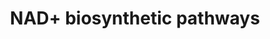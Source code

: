---
annotations:
- id: PW:0000002
  parent: classic metabolic pathway
  type: Pathway Ontology
  value: classic metabolic pathway
- id: PW:0000219
  parent: classic metabolic pathway
  type: Pathway Ontology
  value: nicotinamide adenine dinucleotide biosynthetic pathway
authors:
- Khanspers
- AlexanderPico
- Jmelius
- MaintBot
- Eweitz
- Ddigles
citedin:
- link: PMC8937610
  title: Bioinformatics analysis of potential therapeutic targets for COVID-19 infection
    in patients with carotid atherosclerosis (2022)
description: 'NAD+ biosynthetic pathways. NAD+ levels are maintained by three independent
  pathways. First, the Preiss-Handler pathway uses dietary nicotinic acid and the
  enzyme nicotinic acid phosphoribosyltransferase (NAPRT) to generate NAMN, which
  is then transformed into NAAD by NAMN transferase (NMNAT). Three forms of this enzyme
  (NMNAT1, -2, and -3) have distinct subcellular localizations. The process is completed
  by the transformation of NAAD into NAD+ by NAD+ synthase (NADS). Second, the de
  novo synthesis pathway of NAD from tryptophan occurs through the kinurenine pathway
  (5). The first step in this pathway is the rate-limiting conversion of tryptophan
  to N-formylkinurenine (N-formylkin) by either IDO or TDO. Formylkinurenine is transformed
  into L-kinurenine (L-kin), 3-hydroxykinurenine, and 3-hydroxyanthranilic acid (3-HAA)
  and finally to ACMS. This compound can spontaneously condense and rearrange into
  quinolinic acid, which is transformed into NAMN, at which point it converges with
  the Preiss-Handler pathway. ACMS can also be decarboxylated into AMS by ACMS decarboxylase
  (ACMSD), leading to its oxidation into acetyl-CoA via the TCA cycle. Third, the
  NAD+ salvage pathway recycles the nicotinamide generated as a by-product of the
  enzymatic activities of NAD+-consuming enzymes: sirtuins, PARPs, and the cADPR synthases
  (CD38 and CD157). Initially, NAMPT recycles nicotinamide into NMN, which is then
  converted into NAD+ via the different NMNATs.   Proteins on this pathway have targeted
  assays available via the [https://assays.cancer.gov/available_assays?wp_id=WP3645
  CPTAC Assay Portal]'
last-edited: 2021-06-04
ndex: 6ec13497-8b67-11eb-9e72-0ac135e8bacf
organisms:
- Homo sapiens
redirect_from:
- /index.php/Pathway:WP3645
- /instance/WP3645
- /instance/WP3645_r123910
revision: r123910
schema-jsonld:
- '@context': https://schema.org/
  '@id': https://wikipathways.github.io/pathways/WP3645.html
  '@type': Dataset
  creator:
    '@type': Organization
    name: WikiPathways
  description: 'NAD+ biosynthetic pathways. NAD+ levels are maintained by three independent
    pathways. First, the Preiss-Handler pathway uses dietary nicotinic acid and the
    enzyme nicotinic acid phosphoribosyltransferase (NAPRT) to generate NAMN, which
    is then transformed into NAAD by NAMN transferase (NMNAT). Three forms of this
    enzyme (NMNAT1, -2, and -3) have distinct subcellular localizations. The process
    is completed by the transformation of NAAD into NAD+ by NAD+ synthase (NADS).
    Second, the de novo synthesis pathway of NAD from tryptophan occurs through the
    kinurenine pathway (5). The first step in this pathway is the rate-limiting conversion
    of tryptophan to N-formylkinurenine (N-formylkin) by either IDO or TDO. Formylkinurenine
    is transformed into L-kinurenine (L-kin), 3-hydroxykinurenine, and 3-hydroxyanthranilic
    acid (3-HAA) and finally to ACMS. This compound can spontaneously condense and
    rearrange into quinolinic acid, which is transformed into NAMN, at which point
    it converges with the Preiss-Handler pathway. ACMS can also be decarboxylated
    into AMS by ACMS decarboxylase (ACMSD), leading to its oxidation into acetyl-CoA
    via the TCA cycle. Third, the NAD+ salvage pathway recycles the nicotinamide generated
    as a by-product of the enzymatic activities of NAD+-consuming enzymes: sirtuins,
    PARPs, and the cADPR synthases (CD38 and CD157). Initially, NAMPT recycles nicotinamide
    into NMN, which is then converted into NAD+ via the different NMNATs.   Proteins
    on this pathway have targeted assays available via the [https://assays.cancer.gov/available_assays?wp_id=WP3645
    CPTAC Assay Portal]'
  keywords:
  - 3-HAA
  - ACMS
  - ACMSD
  - AMS
  - BST1
  - CD38
  - IDO1
  - L-Kynurenine
  - N-Formylkin
  - NAD
  - NADH
  - NADSYN1
  - NAMPT
  - NAPRT1
  - NMNAT1
  - Nicotinamide
  - Nicotinamide mononucleotide
  - Nicotinamide riboside
  - Nicotinic acid
  - Nicotinic acid adenine dinucleotide
  - Nicotinic acid mononucleotide
  - PARP1
  - PARP2
  - PARP4
  - QPRT
  - Quinolinic acid
  - SIRT1
  - SIRT2
  - SIRT3
  - SIRT4
  - SIRT5
  - SIRT6
  - SIRT7
  - TDO2
  - TNKS
  - TNKS2
  - Tryptophan
  license: CC0
  name: NAD+ biosynthetic pathways
seo: CreativeWork
title: NAD+ biosynthetic pathways
wpid: WP3645
---